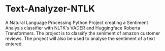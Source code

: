 # Text-Analyzer-NTLK

A Natural Language Processing Python Project creating a Sentiment Analysis classifier with NLTK's VADER and Huggingface Roberta Transformers. The project is to classify the seniment of amazon customer reviews.
The project will also be used to analyse the sentiment of a text entered.
